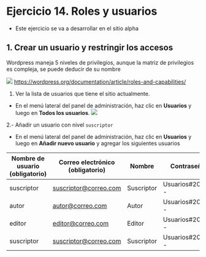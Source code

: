 
# Ejercicio 14. Roles y usuarios
- Este ejercicio se va a desarrollar en el sitio alpha

## 1. Crear un usuario y restringir los accesos
Wordpress maneja 5 niveles de privilegios, aunque la matriz de privilegios es compleja, se puede deducir de su nombre

![](https://i.imgur.com/Ha7kkUM.png)
https://wordpress.org/documentation/article/roles-and-capabilities/

1. Ver la lista de usuarios que tiene el sitio actualmente.
- En el menú lateral  del panel de administración, haz clic en **Usuarios** y luego en **Todos los usuarios**.
![](https://i.imgur.com/nLVp5FF.png)

2.- Añadir un usuario con nivel `suscriptor`
- En el menú lateral  del panel de administración, haz clic en **Usuarios** y luego en **Añadir nuevo usuario** y agregar los siguientes usuarios


| Nombre de usuario (obligatorio) 	| Correo electrónico  (obligatorio) | Nombre | Contraseña | Perfil |
|--|--|--|--|--|
| suscriptor | suscriptor@correo.com | Suscriptor | Usuarios#2024-- | Suscriptor| 
| autor| autor@correo.com | Autor | Usuarios#2024-- | Autor| 
| editor| editor@correo.com | Editor | Usuarios#2024-- | Editor| 
| suscriptor | suscriptor@correo.com | Suscriptor | Usuarios#2024-- | Suscriptor| 




<!--stackedit_data:
eyJoaXN0b3J5IjpbMTE4ODA2NzQzNSwtOTE4NTU3NDBdfQ==
-->